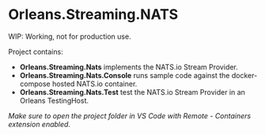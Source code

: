 # Orleans.Streaming.NATS

WIP: Working, not for production use.

Project contains:

* **Orleans.Streaming.Nats** implements the NATS.io Stream Provider.
* **Orleans.Streaming.Nats.Console** runs sample code against the docker-compose hosted NATS.io container.
* **Orleans.Streaming.Nats.Test** test the NATS.io Stream Provider in an Orleans TestingHost.

*Make sure to open the project folder in VS Code with Remote - Containers extension enabled.*